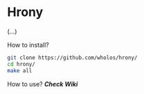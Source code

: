 # Hrony
(...)

How to install?
``` bash
git clone https://github.com/wholos/hrony/
cd hrony/
make all
```

How to use?  ***Check Wiki***
